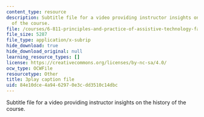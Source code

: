 ```yaml
---
content_type: resource
description: Subtitle file for a video providing instructor insights on the history
  of the course.
file: /courses/6-811-principles-and-practice-of-assistive-technology-fall-2014/84e10dce4a9462970e3cdd3510c14dbc_DbUa8w0W74.srt
file_size: 5287
file_type: application/x-subrip
hide_download: true
hide_download_original: null
learning_resource_types: []
license: https://creativecommons.org/licenses/by-nc-sa/4.0/
ocw_type: OCWFile
resourcetype: Other
title: 3play caption file
uid: 84e10dce-4a94-6297-0e3c-dd3510c14dbc
---
```

Subtitle file for a video providing instructor insights on the history of the course.